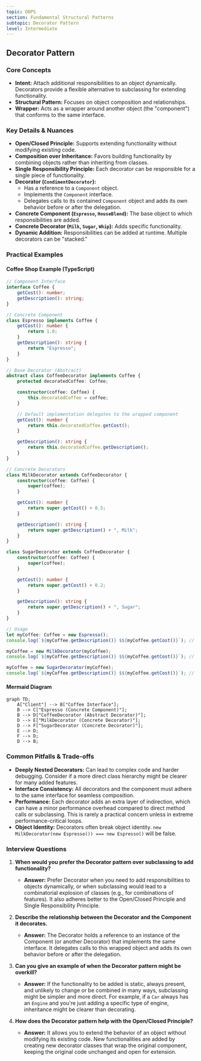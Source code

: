 ```yaml
---
topic: OOPS
section: Fundamental Structural Patterns
subtopic: Decorator Pattern
level: Intermediate
---
```


## Decorator Pattern
### Core Concepts

*   **Intent:** Attach additional responsibilities to an object dynamically. Decorators provide a flexible alternative to subclassing for extending functionality.
*   **Structural Pattern:** Focuses on object composition and relationships.
*   **Wrapper:** Acts as a wrapper around another object (the "component") that conforms to the same interface.

### Key Details & Nuances

*   **Open/Closed Principle:** Supports extending functionality without modifying existing code.
*   **Composition over Inheritance:** Favors building functionality by combining objects rather than inheriting from classes.
*   **Single Responsibility Principle:** Each decorator can be responsible for a single piece of functionality.
*   **Decorator (`CondimentDecorator`):**
    *   Has a reference to a `Component` object.
    *   Implements the `Component` interface.
    *   Delegates calls to its contained `Component` object and adds its own behavior before or after the delegation.
*   **Concrete Component (`Espresso`, `HouseBlend`):** The base object to which responsibilities are added.
*   **Concrete Decorator (`Milk`, `Sugar`, `Whip`):** Adds specific functionality.
*   **Dynamic Addition:** Responsibilities can be added at runtime. Multiple decorators can be "stacked."

### Practical Examples

#### Coffee Shop Example (TypeScript)

```typescript
// Component Interface
interface Coffee {
    getCost(): number;
    getDescription(): string;
}

// Concrete Component
class Espresso implements Coffee {
    getCost(): number {
        return 1.0;
    }
    getDescription(): string {
        return "Espresso";
    }
}

// Base Decorator (Abstract)
abstract class CoffeeDecorator implements Coffee {
    protected decoratedCoffee: Coffee;

    constructor(coffee: Coffee) {
        this.decoratedCoffee = coffee;
    }

    // Default implementation delegates to the wrapped component
    getCost(): number {
        return this.decoratedCoffee.getCost();
    }

    getDescription(): string {
        return this.decoratedCoffee.getDescription();
    }
}

// Concrete Decorators
class MilkDecorator extends CoffeeDecorator {
    constructor(coffee: Coffee) {
        super(coffee);
    }

    getCost(): number {
        return super.getCost() + 0.5;
    }

    getDescription(): string {
        return super.getDescription() + ", Milk";
    }
}

class SugarDecorator extends CoffeeDecorator {
    constructor(coffee: Coffee) {
        super(coffee);
    }

    getCost(): number {
        return super.getCost() + 0.2;
    }

    getDescription(): string {
        return super.getDescription() + ", Sugar";
    }
}

// Usage
let myCoffee: Coffee = new Espresso();
console.log(`${myCoffee.getDescription()} $${myCoffee.getCost()}`); // Espresso $1

myCoffee = new MilkDecorator(myCoffee);
console.log(`${myCoffee.getDescription()} $${myCoffee.getCost()}`); // Espresso, Milk $1.5

myCoffee = new SugarDecorator(myCoffee);
console.log(`${myCoffee.getDescription()} $${myCoffee.getCost()}`); // Espresso, Milk, Sugar $1.7
```

#### Mermaid Diagram

```mermaid
graph TD;
    A["Client"] --> B["Coffee Interface"];
    B --> C["Espresso (Concrete Component)"];
    B --> D["CoffeeDecorator (Abstract Decorator)"];
    D --> E["MilkDecorator (Concrete Decorator)"];
    D --> F["SugarDecorator (Concrete Decorator)"];
    E --> D;
    F --> D;
    D --> B;
```

### Common Pitfalls & Trade-offs

*   **Deeply Nested Decorators:** Can lead to complex code and harder debugging. Consider if a more direct class hierarchy might be clearer for many added features.
*   **Interface Consistency:** All decorators and the component must adhere to the same interface for seamless composition.
*   **Performance:** Each decorator adds an extra layer of indirection, which can have a minor performance overhead compared to direct method calls or subclassing. This is rarely a practical concern unless in extreme performance-critical loops.
*   **Object Identity:** Decorators often break object identity. `new MilkDecorator(new Espresso()) === new Espresso()` will be false.

### Interview Questions

1.  **When would you prefer the Decorator pattern over subclassing to add functionality?**
    *   **Answer:** Prefer Decorator when you need to add responsibilities to objects dynamically, or when subclassing would lead to a combinatorial explosion of classes (e.g., for combinations of features). It also adheres better to the Open/Closed Principle and Single Responsibility Principle.

2.  **Describe the relationship between the Decorator and the Component it decorates.**
    *   **Answer:** The Decorator holds a reference to an instance of the Component (or another Decorator) that implements the same interface. It delegates calls to this wrapped object and adds its own behavior before or after the delegation.

3.  **Can you give an example of when the Decorator pattern might be overkill?**
    *   **Answer:** If the functionality to be added is static, always present, and unlikely to change or be combined in many ways, subclassing might be simpler and more direct. For example, if a `Car` always has an `Engine` and you're just adding a specific type of engine, inheritance might be clearer than decorating.

4.  **How does the Decorator pattern help with the Open/Closed Principle?**
    *   **Answer:** It allows you to extend the behavior of an object without modifying its existing code. New functionalities are added by creating new decorator classes that wrap the original component, keeping the original code unchanged and open for extension.